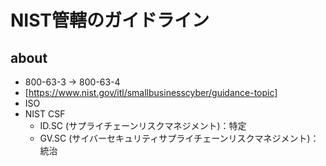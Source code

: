 # NIST管轄のガイドライン

## about

- 800-63-3 -> 800-63-4
- [https://www.nist.gov/itl/smallbusinesscyber/guidance-topic]
- ISO
- NIST CSF
  - ID.SC (サプライチェーンリスクマネジメント)：特定
  - GV.SC (サイバーセキュリティサプライチェーンリスクマネジメント)：統治
